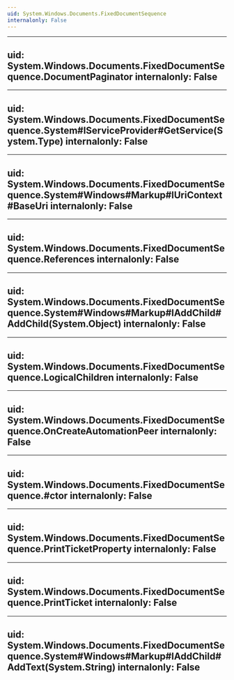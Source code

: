 ```yaml
---
uid: System.Windows.Documents.FixedDocumentSequence
internalonly: False
---
```


---
uid: System.Windows.Documents.FixedDocumentSequence.DocumentPaginator
internalonly: False
---

---
uid: System.Windows.Documents.FixedDocumentSequence.System#IServiceProvider#GetService(System.Type)
internalonly: False
---

---
uid: System.Windows.Documents.FixedDocumentSequence.System#Windows#Markup#IUriContext#BaseUri
internalonly: False
---

---
uid: System.Windows.Documents.FixedDocumentSequence.References
internalonly: False
---

---
uid: System.Windows.Documents.FixedDocumentSequence.System#Windows#Markup#IAddChild#AddChild(System.Object)
internalonly: False
---

---
uid: System.Windows.Documents.FixedDocumentSequence.LogicalChildren
internalonly: False
---

---
uid: System.Windows.Documents.FixedDocumentSequence.OnCreateAutomationPeer
internalonly: False
---

---
uid: System.Windows.Documents.FixedDocumentSequence.#ctor
internalonly: False
---

---
uid: System.Windows.Documents.FixedDocumentSequence.PrintTicketProperty
internalonly: False
---

---
uid: System.Windows.Documents.FixedDocumentSequence.PrintTicket
internalonly: False
---

---
uid: System.Windows.Documents.FixedDocumentSequence.System#Windows#Markup#IAddChild#AddText(System.String)
internalonly: False
---
